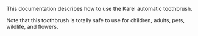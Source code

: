This documentation describes how to use the Karel automatic toothbrush.

Note that this toothbrush is totally safe to use for children, adults, pets, wildlife, and flowers.
